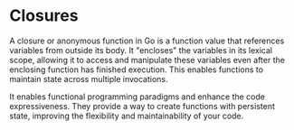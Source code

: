 # Closures

A closure or anonymous function in Go is a function value that references variables from outside its body. It "encloses" the variables in its lexical scope, allowing it to access and manipulate these variables even after the enclosing function has finished execution. This enables functions to maintain state across multiple invocations.

It enables functional programming paradigms and enhance the code expressiveness. They provide a way to create functions with persistent state, improving the flexibility and maintainability of your code.

